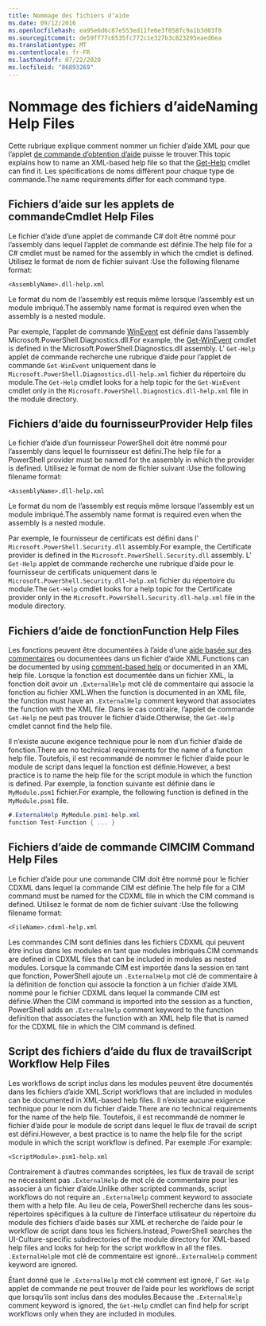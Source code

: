 ```yaml
---
title: Nommage des fichiers d’aide
ms.date: 09/12/2016
ms.openlocfilehash: ea95e6d6c87e553ed11fe6e3f058fc9a1b3d03f8
ms.sourcegitcommit: de59ff77c6535fc772c1e327b3c823295eaed6ea
ms.translationtype: MT
ms.contentlocale: fr-FR
ms.lasthandoff: 07/22/2020
ms.locfileid: "86893269"
---
```

# <a name="naming-help-files"></a><span data-ttu-id="7920e-102">Nommage des fichiers d’aide</span><span class="sxs-lookup"><span data-stu-id="7920e-102">Naming Help Files</span></span>

<span data-ttu-id="7920e-103">Cette rubrique explique comment nommer un fichier d’aide XML pour que l’applet [de commande d’obtention d’aide](/powershell/module/Microsoft.PowerShell.Core/Get-Help) puisse le trouver.</span><span class="sxs-lookup"><span data-stu-id="7920e-103">This topic explains how to name an XML-based help file so that the [Get-Help](/powershell/module/Microsoft.PowerShell.Core/Get-Help) cmdlet can find it.</span></span> <span data-ttu-id="7920e-104">Les spécifications de noms diffèrent pour chaque type de commande.</span><span class="sxs-lookup"><span data-stu-id="7920e-104">The name requirements differ for each command type.</span></span>

## <a name="cmdlet-help-files"></a><span data-ttu-id="7920e-105">Fichiers d’aide sur les applets de commande</span><span class="sxs-lookup"><span data-stu-id="7920e-105">Cmdlet Help Files</span></span>

<span data-ttu-id="7920e-106">Le fichier d’aide d’une applet de commande C# doit être nommé pour l’assembly dans lequel l’applet de commande est définie.</span><span class="sxs-lookup"><span data-stu-id="7920e-106">The help file for a C# cmdlet must be named for the assembly in which the cmdlet is defined.</span></span> <span data-ttu-id="7920e-107">Utilisez le format de nom de fichier suivant :</span><span class="sxs-lookup"><span data-stu-id="7920e-107">Use the following filename format:</span></span>

```
<AssemblyName>.dll-help.xml
```

<span data-ttu-id="7920e-108">Le format du nom de l’assembly est requis même lorsque l’assembly est un module imbriqué.</span><span class="sxs-lookup"><span data-stu-id="7920e-108">The assembly name format is required even when the assembly is a nested module.</span></span>

<span data-ttu-id="7920e-109">Par exemple, l’applet de commande [WinEvent](/powershell/module/Microsoft.PowerShell.Diagnostics/Get-WinEvent) est définie dans l’assembly Microsoft.PowerShell.Diagnostics.dll.</span><span class="sxs-lookup"><span data-stu-id="7920e-109">For example, the [Get-WinEvent](/powershell/module/Microsoft.PowerShell.Diagnostics/Get-WinEvent) cmdlet is defined in the Microsoft.PowerShell.Diagnostics.dll assembly.</span></span> <span data-ttu-id="7920e-110">L' `Get-Help` applet de commande recherche une rubrique d’aide pour l’applet de commande `Get-WinEvent` uniquement dans le `Microsoft.PowerShell.Diagnostics.dll-help.xml` fichier du répertoire du module.</span><span class="sxs-lookup"><span data-stu-id="7920e-110">The `Get-Help` cmdlet looks for a help topic for the `Get-WinEvent` cmdlet only in the `Microsoft.PowerShell.Diagnostics.dll-help.xml` file in the module directory.</span></span>

## <a name="provider-help-files"></a><span data-ttu-id="7920e-111">Fichiers d’aide du fournisseur</span><span class="sxs-lookup"><span data-stu-id="7920e-111">Provider Help files</span></span>

<span data-ttu-id="7920e-112">Le fichier d’aide d’un fournisseur PowerShell doit être nommé pour l’assembly dans lequel le fournisseur est défini.</span><span class="sxs-lookup"><span data-stu-id="7920e-112">The help file for a PowerShell provider must be named for the assembly in which the provider is defined.</span></span> <span data-ttu-id="7920e-113">Utilisez le format de nom de fichier suivant :</span><span class="sxs-lookup"><span data-stu-id="7920e-113">Use the following filename format:</span></span>

`<AssemblyName>.dll-help.xml`

<span data-ttu-id="7920e-114">Le format du nom de l’assembly est requis même lorsque l’assembly est un module imbriqué.</span><span class="sxs-lookup"><span data-stu-id="7920e-114">The assembly name format is required even when the assembly is a nested module.</span></span>

<span data-ttu-id="7920e-115">Par exemple, le fournisseur de certificats est défini dans l' `Microsoft.PowerShell.Security.dll` assembly.</span><span class="sxs-lookup"><span data-stu-id="7920e-115">For example, the Certificate provider is defined in the `Microsoft.PowerShell.Security.dll` assembly.</span></span> <span data-ttu-id="7920e-116">L' `Get-Help` applet de commande recherche une rubrique d’aide pour le fournisseur de certificats uniquement dans le `Microsoft.PowerShell.Security.dll-help.xml` fichier du répertoire du module.</span><span class="sxs-lookup"><span data-stu-id="7920e-116">The `Get-Help` cmdlet looks for a help topic for the Certificate provider only in the `Microsoft.PowerShell.Security.dll-help.xml` file in the module directory.</span></span>

## <a name="function-help-files"></a><span data-ttu-id="7920e-117">Fichiers d’aide de fonction</span><span class="sxs-lookup"><span data-stu-id="7920e-117">Function Help Files</span></span>

<span data-ttu-id="7920e-118">Les fonctions peuvent être documentées à l’aide d’une [aide basée sur des commentaires](/powershell/module/microsoft.powershell.core/about/about_comment_based_help) ou documentées dans un fichier d’aide XML.</span><span class="sxs-lookup"><span data-stu-id="7920e-118">Functions can be documented by using [comment-based help](/powershell/module/microsoft.powershell.core/about/about_comment_based_help) or documented in an XML help file.</span></span> <span data-ttu-id="7920e-119">Lorsque la fonction est documentée dans un fichier XML, la fonction doit avoir un `.ExternalHelp` mot clé de commentaire qui associe la fonction au fichier XML.</span><span class="sxs-lookup"><span data-stu-id="7920e-119">When the function is documented in an XML file, the function must have an `.ExternalHelp` comment keyword that associates the function with the XML file.</span></span> <span data-ttu-id="7920e-120">Dans le cas contraire, l’applet de commande `Get-Help` ne peut pas trouver le fichier d’aide.</span><span class="sxs-lookup"><span data-stu-id="7920e-120">Otherwise, the `Get-Help` cmdlet cannot find the help file.</span></span>

<span data-ttu-id="7920e-121">Il n’existe aucune exigence technique pour le nom d’un fichier d’aide de fonction.</span><span class="sxs-lookup"><span data-stu-id="7920e-121">There are no technical requirements for the name of a function help file.</span></span> <span data-ttu-id="7920e-122">Toutefois, il est recommandé de nommer le fichier d’aide pour le module de script dans lequel la fonction est définie.</span><span class="sxs-lookup"><span data-stu-id="7920e-122">However, a best practice is to name the help file for the script module in which the function is defined.</span></span> <span data-ttu-id="7920e-123">Par exemple, la fonction suivante est définie dans le `MyModule.psm1` fichier.</span><span class="sxs-lookup"><span data-stu-id="7920e-123">For example, the following function is defined in the `MyModule.psm1` file.</span></span>

```csharp
#.ExternalHelp MyModule.psm1-help.xml
function Test-Function { ... }
```

## <a name="cim-command-help-files"></a><span data-ttu-id="7920e-124">Fichiers d’aide de commande CIM</span><span class="sxs-lookup"><span data-stu-id="7920e-124">CIM Command Help Files</span></span>

<span data-ttu-id="7920e-125">Le fichier d’aide pour une commande CIM doit être nommé pour le fichier CDXML dans lequel la commande CIM est définie.</span><span class="sxs-lookup"><span data-stu-id="7920e-125">The help file for a CIM command must be named for the CDXML file in which the CIM command is defined.</span></span> <span data-ttu-id="7920e-126">Utilisez le format de nom de fichier suivant :</span><span class="sxs-lookup"><span data-stu-id="7920e-126">Use the following filename format:</span></span>

`<FileName>.cdxml-help.xml`

<span data-ttu-id="7920e-127">Les commandes CIM sont définies dans les fichiers CDXML qui peuvent être inclus dans les modules en tant que modules imbriqués.</span><span class="sxs-lookup"><span data-stu-id="7920e-127">CIM commands are defined in CDXML files that can be included in modules as nested modules.</span></span> <span data-ttu-id="7920e-128">Lorsque la commande CIM est importée dans la session en tant que fonction, PowerShell ajoute un `.ExternalHelp` mot clé de commentaire à la définition de fonction qui associe la fonction à un fichier d’aide XML nommé pour le fichier CDXML dans lequel la commande CIM est définie.</span><span class="sxs-lookup"><span data-stu-id="7920e-128">When the CIM command is imported into the session as a function, PowerShell adds an `.ExternalHelp` comment keyword to the function definition that associates the function with an XML help file that is named for the CDXML file in which the CIM command is defined.</span></span>

## <a name="script-workflow-help-files"></a><span data-ttu-id="7920e-129">Script des fichiers d’aide du flux de travail</span><span class="sxs-lookup"><span data-stu-id="7920e-129">Script Workflow Help Files</span></span>

<span data-ttu-id="7920e-130">Les workflows de script inclus dans les modules peuvent être documentés dans les fichiers d’aide XML.</span><span class="sxs-lookup"><span data-stu-id="7920e-130">Script workflows that are included in modules can be documented in XML-based help files.</span></span> <span data-ttu-id="7920e-131">Il n’existe aucune exigence technique pour le nom du fichier d’aide.</span><span class="sxs-lookup"><span data-stu-id="7920e-131">There are no technical requirements for the name of the help file.</span></span> <span data-ttu-id="7920e-132">Toutefois, il est recommandé de nommer le fichier d’aide pour le module de script dans lequel le flux de travail de script est défini.</span><span class="sxs-lookup"><span data-stu-id="7920e-132">However, a best practice is to name the help file for the script module in which the script workflow is defined.</span></span> <span data-ttu-id="7920e-133">Par exemple :</span><span class="sxs-lookup"><span data-stu-id="7920e-133">For example:</span></span>

`<ScriptModule>.psm1-help.xml`

<span data-ttu-id="7920e-134">Contrairement à d’autres commandes scriptées, les flux de travail de script ne nécessitent pas `.ExternalHelp` de mot clé de commentaire pour les associer à un fichier d’aide.</span><span class="sxs-lookup"><span data-stu-id="7920e-134">Unlike other scripted commands, script workflows do not require an `.ExternalHelp` comment keyword to associate them with a help file.</span></span> <span data-ttu-id="7920e-135">Au lieu de cela, PowerShell recherche dans les sous-répertoires spécifiques à la culture de l’interface utilisateur du répertoire du module des fichiers d’aide basés sur XML et recherche de l’aide pour le workflow de script dans tous les fichiers.</span><span class="sxs-lookup"><span data-stu-id="7920e-135">Instead, PowerShell searches the UI-Culture-specific subdirectories of the module directory for XML-based help files and looks for help for the script workflow in all the files.</span></span> <span data-ttu-id="7920e-136">`.ExternalHelp`le mot clé de commentaire est ignoré.</span><span class="sxs-lookup"><span data-stu-id="7920e-136">`.ExternalHelp` comment keyword are ignored.</span></span>

<span data-ttu-id="7920e-137">Étant donné que le `.ExternalHelp` mot clé comment est ignoré, l' `Get-Help` applet de commande ne peut trouver de l’aide pour les workflows de script que lorsqu’ils sont inclus dans des modules.</span><span class="sxs-lookup"><span data-stu-id="7920e-137">Because the `.ExternalHelp` comment keyword is ignored, the `Get-Help` cmdlet can find help for script workflows only when they are included in modules.</span></span>
